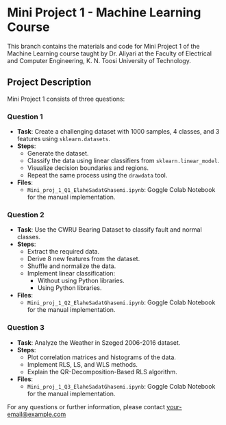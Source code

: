 # Mini Project 1 - Machine Learning Course

This branch contains the materials and code for Mini Project 1 of the Machine Learning course taught by Dr. Aliyari at the Faculty of Electrical and Computer Engineering, K. N. Toosi University of Technology.

## Project Description

Mini Project 1 consists of three questions:

### Question 1
- **Task**: Create a challenging dataset with 1000 samples, 4 classes, and 3 features using `sklearn.datasets`.
- **Steps**:
  - Generate the dataset.
  - Classify the data using linear classifiers from `sklearn.linear_model`.
  - Visualize decision boundaries and regions.
  - Repeat the same process using the `drawdata` tool.
- **Files**:
  -  `Mini_proj_1_Q1_ElaheSadatGhasemi.ipynb`: Goggle Colab Notebook for the manual implementation.

### Question 2
- **Task**: Use the CWRU Bearing Dataset to classify fault and normal classes.
- **Steps**:
  - Extract the required data.
  - Derive 8 new features from the dataset.
  - Shuffle and normalize the data.
  - Implement linear classification:
    - Without using Python libraries.
    - Using Python libraries.
- **Files**:
  - `Mini_proj_1_Q2_ElaheSadatGhasemi.ipynb`: Goggle Colab Notebook for the manual implementation.

### Question 3
- **Task**: Analyze the Weather in Szeged 2006-2016 dataset.
- **Steps**:
  - Plot correlation matrices and histograms of the data.
  - Implement RLS, LS, and WLS methods.
  - Explain the QR-Decomposition-Based RLS algorithm.
- **Files**:
  -  `Mini_proj_1_Q3_ElaheSadatGhasemi.ipynb`: Goggle Colab Notebook for the manual implementation.

For any questions or further information, please contact your-email@example.com
